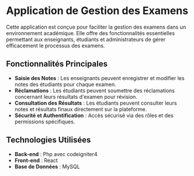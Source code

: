 # Application de Gestion des Examens

Cette application est conçue pour faciliter la gestion des examens dans un environnement académique. Elle offre des fonctionnalités essentielles permettant aux enseignants, étudiants et administrateurs de gérer efficacement le processus des examens.

## Fonctionnalités Principales

- **Saisie des Notes** : Les enseignants peuvent enregistrer et modifier les notes des étudiants pour chaque examen.
- **Réclamations** : Les étudiants peuvent soumettre des réclamations concernant leurs résultats d'examen pour révision.
- **Consultation des Résultats** : Les étudiants peuvent consulter leurs notes et résultats finaux directement sur la plateforme.
- **Sécurité et Authentification** : Accès sécurisé via des rôles et des permissions spécifiques.

## Technologies Utilisées

- **Back-end** : Php avec codeigniter4
- **Front-end** : React
- **Base de Données** : MySQL

